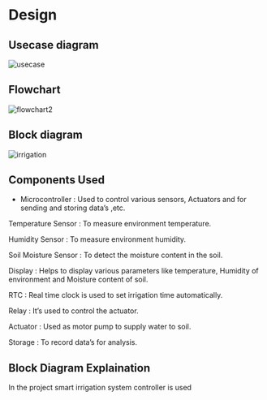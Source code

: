 # Design
## Usecase diagram
![usecase](https://user-images.githubusercontent.com/46900710/155770366-ee2bdb72-2774-478f-9227-2937691a1a10.JPG)

## Flowchart
![flowchart2](https://user-images.githubusercontent.com/46900710/155830718-fe4051ac-5f74-48bf-851c-76f6bd31e806.JPG)



## Block diagram

![irrigation](https://user-images.githubusercontent.com/46900710/155770530-6354cd86-c151-4262-b7d9-458c5cfb9d7e.JPG)

## Components Used

* Microcontroller :
 Used to control various sensors, Actuators and for sending and storing data’s ,etc.

Temperature Sensor : To measure environment temperature. 

Humidity Sensor : To measure environment humidity.




Soil Moisture Sensor : To detect the moisture content in the soil.

Display : Helps to display various parameters like temperature, Humidity of environment and    Moisture content of soil.

RTC : Real time clock is used to set irrigation time automatically.

Relay : It’s used to control the actuator.

Actuator : Used as motor pump to supply water to soil.

Storage : To record data’s for analysis.



## Block Diagram Explaination 
In the project smart irrigation system controller is used 

